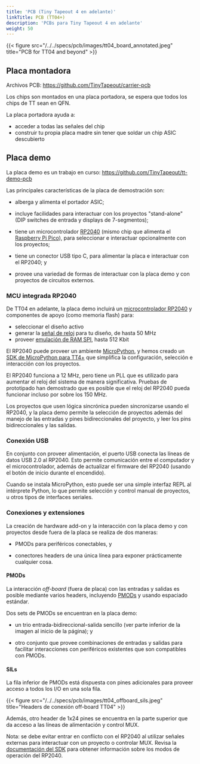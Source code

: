 ```yaml
---
title: 'PCB (Tiny Tapeout 4 en adelante)'
linkTitle: PCB (TT04+)
description: 'PCBs para Tiny Tapeout 4 en adelante'
weight: 50
---
```


{{< figure src="/../../specs/pcb/images/tt04_board_annotated.jpeg" title="PCB for TT04 and beyond" >}}

## Placa montadora

Archivos PCB: https://github.com/TinyTapeout/carrier-pcb

Los chips son montados en una placa portadora, se espera que todos los chips de TT sean en QFN.

La placa portadora ayuda a:

* acceder a todas las señales del chip
* construir tu propia placa madre sin tener que soldar un chip ASIC descubierto

## Placa demo

La placa demo es un trabajo en curso: https://github.com/TinyTapeout/tt-demo-pcb

Las principales características de la placa de demostración son:

   * alberga y alimenta el portador ASIC;

   * incluye facilidades para interactuar con los proyectos "stand-alone" (DIP switches de entrada y displays de 7-segmentos);

   * tiene un microcontrolador [RP2040](https://www.raspberrypi.com/documentation/microcontrollers/rp2040.html) (mismo chip que alimenta el [Raspberry Pi Pico](https://www.raspberrypi.com/products/raspberry-pi-pico/)), para seleccionar e interactuar opcionalmente con los proyectos;

   * tiene un conector USB tipo C, para alimentar la placa e interactuar con el RP2040; y

   * provee una variedad de formas de interactuar con la placa demo y con proyectos de circuitos externos.


### MCU integrada RP2040


De TT04 en adelante, la placa demo incluirá un [microcontrolador RP2040](https://www.raspberrypi.com/documentation/microcontrollers/rp2040.html) y componentes de apoyo (como memoria flash) para:

* seleccionar el diseño activo
* generar la [señal de reloj](../clock/) para tu diseño, de hasta 50 MHz
* proveer [emulación de RAM SPI](https://github.com/MichaelBell/spi-ram-emu), hasta 512 Kbit

El RP2040 puede proveer un ambiente [MicroPython](https://micropython.org/), y hemos creado un [SDK de MicroPython para TT4+](https://github.com/TinyTapeout/tt-micropython-firmware) que simplifica la configuración, selección e interacción con los proyectos.

El RP2040 funciona a 12 MHz, pero tiene un PLL que es utilizado para aumentar el reloj del sistema de manera significativa. Pruebas de prototipado han demostrado que es posible que el reloj del RP2040 pueda funcionar incluso por sobre los 150 MHz.

Los proyectos que usen lógica sincrónica pueden sincronizarse usando el RP2040, y la placa demo permite la selección de proyectos además del manejo de las entradas y pines bidireccionales del proyecto, y leer los pins bidireccionales y las salidas.

### Conexión USB

En conjunto con proveer alimentación, el puerto USB conecta las líneas de datos USB 2.0 al RP2040. Esto permite comunicación entre el computador y el microcontrolador, además de actualizar el firmware del RP2040 (usando el botón de inicio durante el encendido).

Cuando se instala MicroPython, esto puede ser una simple interfaz REPL al intérprete Python, lo que permite selección y control manual de proyectos, u otros tipos de interfaces seriales.


### Conexiones y extensiones

La creación de hardware add-on y la interacción con la placa demo y con proyectos desde fuera de la placa se realiza de dos maneras:

   * PMODs para periféricos conectables, y 

   * conectores headers de una única línea para exponer prácticamente cualquier cosa.


#### PMODs

La interacción *off-board* (fuera de placa) con las entradas y salidas es posible mediante varios headers, incluyendo [PMODs](https://digilent.com/reference/_media/reference/pmod/pmod-interface-specification-1_2_0.pdf) y usando espaciado estándar.

Dos sets de PMODs se encuentran en la placa demo:

   * un trio entrada-bidireccional-salida sencillo (ver parte inferior de la imagen al inicio de la página); y

   * otro conjunto que provee combinaciones de entradas y salidas para facilitar interacciones con periféricos existentes que son compatibles con PMODs.


#### SILs

La fila inferior de PMODs está dispuesta con pines adicionales para proveer acceso a todos los I/O en una sola fila.

{{< figure src="/../../specs/pcb/images/tt04_offboard_sils.jpeg" title="Headers de conexión off-board TT04" >}}

Además, otro header de 1x24 pines se encuentra en la parte superior que da acceso a las líneas de alimentación y control MUX.

Nota: se debe evitar entrar en conflicto con el RP2040 al utilizar señales externas para interactuar con un proyecto o controlar MUX. Revisa la [documentación del SDK](https://github.com/TinyTapeout/tt-micropython-firmware) para obtener información sobre los modos de operación del RP2040.
